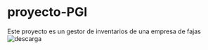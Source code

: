 # proyecto-PGI
Este proyecto es un gestor de inventarios  de una empresa de fajas  
![descarga](https://user-images.githubusercontent.com/74413113/115042176-da52a900-9e98-11eb-844b-e02ba3d86df7.png)
